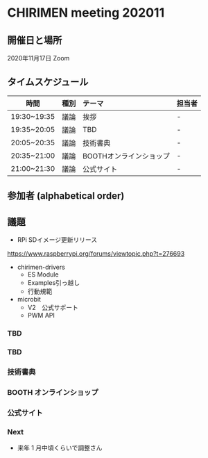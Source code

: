 # CHIRIMEN meeting 202011

## 開催日と場所
2020年11月17日 Zoom

## タイムスケジュール
|時間|種別|テーマ|担当者|
|:----:|:----:|:----|:----|
|19:30~19:35|議論|挨拶|-|
|19:35~20:05|議論|TBD|-|
|20:05~20:35|議論|技術書典|-|
|20:35~21:00|議論|BOOTHオンラインショップ|-|
|21:00~21:30|議論|公式サイト|-|

## 参加者 (alphabetical order)


## 議題
* RPi SDイメージ更新リリース
 
 https://www.raspberrypi.org/forums/viewtopic.php?t=276693

* chirimen-drivers
  * ES Module 
  * Examples引っ越し
  * 行動規範
* microbit
  * V2　公式サポート
  * PWM API


### TBD

### TBD

### 技術書典

### BOOTH オンラインショップ

### 公式サイト

### Next

- 来年 1 月中頃くらいで調整さん
